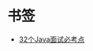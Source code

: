 # 书签

* [32个Java面试必考点](https://kaiwu.lagou.com/course/courseInfo.htm?courseId=1&sid=3-App_kaiwu_course-0&checkCode=44baf9e7-8fad-4912-83b2-d5e5bd62d887&verify=d4a265b32c7897f257ed4e66892da52a&lagoufrom=noapp)
